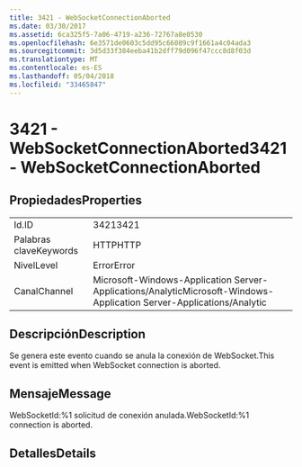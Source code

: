 ```yaml
---
title: 3421 - WebSocketConnectionAborted
ms.date: 03/30/2017
ms.assetid: 6ca325f5-7a06-4719-a236-72767a8e0530
ms.openlocfilehash: 6e3571de0603c5dd95c66089c9f1661a4c04ada3
ms.sourcegitcommit: 3d5d33f384eeba41b2dff79d096f47ccc8d8f03d
ms.translationtype: MT
ms.contentlocale: es-ES
ms.lasthandoff: 05/04/2018
ms.locfileid: "33465847"
---
```

# <a name="3421---websocketconnectionaborted"></a><span data-ttu-id="d780e-102">3421 - WebSocketConnectionAborted</span><span class="sxs-lookup"><span data-stu-id="d780e-102">3421 - WebSocketConnectionAborted</span></span>
## <a name="properties"></a><span data-ttu-id="d780e-103">Propiedades</span><span class="sxs-lookup"><span data-stu-id="d780e-103">Properties</span></span>  
  
|||  
|-|-|  
|<span data-ttu-id="d780e-104">Id.</span><span class="sxs-lookup"><span data-stu-id="d780e-104">ID</span></span>|<span data-ttu-id="d780e-105">3421</span><span class="sxs-lookup"><span data-stu-id="d780e-105">3421</span></span>|  
|<span data-ttu-id="d780e-106">Palabras clave</span><span class="sxs-lookup"><span data-stu-id="d780e-106">Keywords</span></span>|<span data-ttu-id="d780e-107">HTTP</span><span class="sxs-lookup"><span data-stu-id="d780e-107">HTTP</span></span>|  
|<span data-ttu-id="d780e-108">Nivel</span><span class="sxs-lookup"><span data-stu-id="d780e-108">Level</span></span>|<span data-ttu-id="d780e-109">Error</span><span class="sxs-lookup"><span data-stu-id="d780e-109">Error</span></span>|  
|<span data-ttu-id="d780e-110">Canal</span><span class="sxs-lookup"><span data-stu-id="d780e-110">Channel</span></span>|<span data-ttu-id="d780e-111">Microsoft-Windows-Application Server-Applications/Analytic</span><span class="sxs-lookup"><span data-stu-id="d780e-111">Microsoft-Windows-Application Server-Applications/Analytic</span></span>|  
  
## <a name="description"></a><span data-ttu-id="d780e-112">Descripción</span><span class="sxs-lookup"><span data-stu-id="d780e-112">Description</span></span>  
 <span data-ttu-id="d780e-113">Se genera este evento cuando se anula la conexión de WebSocket.</span><span class="sxs-lookup"><span data-stu-id="d780e-113">This event is emitted when WebSocket connection is aborted.</span></span>  
  
## <a name="message"></a><span data-ttu-id="d780e-114">Mensaje</span><span class="sxs-lookup"><span data-stu-id="d780e-114">Message</span></span>  
 <span data-ttu-id="d780e-115">WebSocketId:%1 solicitud de conexión anulada.</span><span class="sxs-lookup"><span data-stu-id="d780e-115">WebSocketId:%1 connection is aborted.</span></span>  
  
## <a name="details"></a><span data-ttu-id="d780e-116">Detalles</span><span class="sxs-lookup"><span data-stu-id="d780e-116">Details</span></span>
